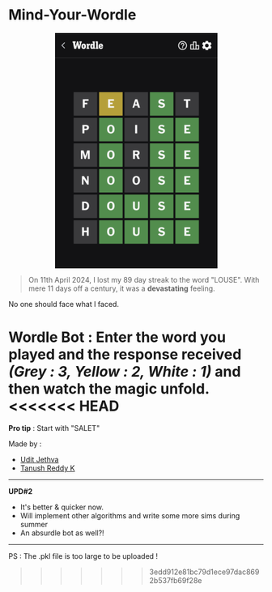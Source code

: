 # Mind-Your-Wordle
<p align = "center">
  <img src="https://github.com/u-d-ash/Mind-Your-Wordle/blob/main/cry.jpg" align = "center" alt="drawing" width="321" height="465.5"/>
</p>

> On 11th April 2024, I lost my 89 day streak to the word "LOUSE". With mere 11 days off a century, it was a **devastating** feeling.

No one should face what I faced.

**Wordle Bot** : Enter the word you played and the response received *(Grey : 3, Yellow : 2, White : 1)* and then watch the magic unfold.
<<<<<<< HEAD
=======

**Pro tip** : Start with "SALET"

Made by :
* [Udit Jethva](https://github.com/u-d-ash)
* [Tanush Reddy K](https://github.com/flyingheights)

---
**UPD#2**
* It's better & quicker now.
* Will implement other algorithms and write some more sims during summer
* An absurdle bot as well?!
---

PS : The .pkl file is too large to be uploaded !


>>>>>>> 3edd912e81bc79d1ece97dac8692b537fb69f28e
